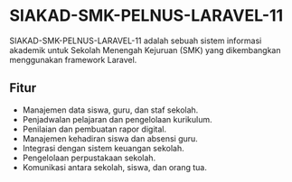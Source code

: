 # SIAKAD-SMK-PELNUS-LARAVEL-11

SIAKAD-SMK-PELNUS-LARAVEL-11 adalah sebuah sistem informasi akademik untuk Sekolah Menengah Kejuruan (SMK) yang dikembangkan menggunakan framework Laravel.

## Fitur

- Manajemen data siswa, guru, dan staf sekolah.
- Penjadwalan pelajaran dan pengelolaan kurikulum.
- Penilaian dan pembuatan rapor digital.
- Manajemen kehadiran siswa dan absensi guru.
- Integrasi dengan sistem keuangan sekolah.
- Pengelolaan perpustakaan sekolah.
- Komunikasi antara sekolah, siswa, dan orang tua.
